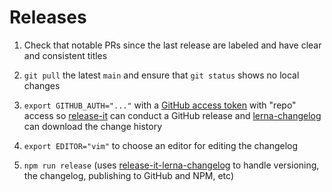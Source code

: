 # Releases

1. Check that notable PRs since the last release are labeled and have clear and consistent titles

2. `git pull` the latest `main` and ensure that `git status` shows no local changes

3. `export GITHUB_AUTH="..."` with a [GitHub access token](https://github.com/settings/tokens/new?scopes=repo&description=release-it) with "repo" access so [release-it](https://github.com/release-it/release-it) can conduct a GitHub release and [lerna-changelog](https://github.com/lerna/lerna-changelog) can download the change history

4. `export EDITOR="vim"` to choose an editor for editing the changelog

5. `npm run release` (uses [release-it-lerna-changelog](https://github.com/rwjblue/release-it-lerna-changelog) to handle versioning, the changelog, publishing to GitHub and NPM, etc)
